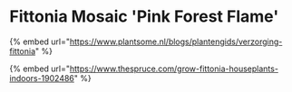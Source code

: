 # Fittonia Mosaic 'Pink Forest Flame'

{% embed url="https://www.plantsome.nl/blogs/plantengids/verzorging-fittonia" %}

{% embed url="https://www.thespruce.com/grow-fittonia-houseplants-indoors-1902486" %}



